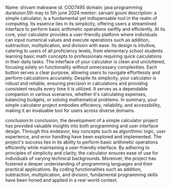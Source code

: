 Name: shivam makwane 
id: COD7495 
domain: java programming 
duratuion:5th may to 5th june 2024 
mentor: sarvani gouni 
description: a simple calculator, is a fundamental yet indispensable tool in the realm of computing. Its essence lies in its simplicity, offering users a streamlined interface to perform basic arithmetic operations swiftly and efficiently.
At its core, your calculator provides a user-friendly platform where individuals can input numerical values and execute operations such as addition, subtraction, multiplication, and division with ease. Its design is intuitive, catering to users of all proficiency levels, from elementary school students learning basic math concepts to professionals requiring quick calculations in their daily tasks.
The interface of your calculator is clean and uncluttered, focusing solely on functionality without unnecessary complexities. Each button serves a clear purpose, allowing users to navigate effortlessly and perform calculations accurately.
Despite its simplicity, your calculator is robust and reliable, ensuring precision in calculations and providing consistent results every time it is utilized. It serves as a dependable companion in various scenarios, whether it's calculating expenses, balancing budgets, or solving mathematical problems.
In summary, your simple calculator project embodies efficiency, reliability, and accessibility, making it an invaluable tool for users across diverse domains.

conclusion:In conclusion, the development of a simple calculator project has provided valuable insights into both programming and user interface design. Through this endeavor, key concepts such as algorithmic logic, user experience, and error handling have been explored and implemented.
The project's success lies in its ability to perform basic arithmetic operations efficiently while maintaining a user-friendly interface. By adhering to principles of simplicity and clarity, the calculator ensures ease of use for individuals of varying technical backgrounds.
Moreover, the project has fostered a deeper understanding of programming languages and their practical applications. By coding functionalities such as addition, subtraction, multiplication, and division, fundamental programming skills have been honed and applied in a real-world context.






